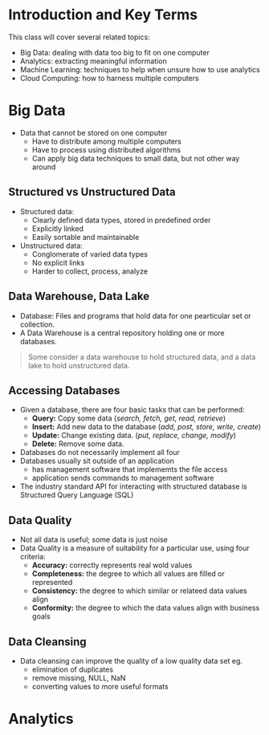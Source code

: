 # Introduction and Key Terms
This class will cover several related topics:
- Big Data: dealing with data too big to fit on one computer
- Analytics: extracting meaningful information
- Machine Learning: techniques to help when unsure how to use analytics
- Cloud Computing: how to harness multiple computers

# Big Data

- Data that cannot be stored on one computer
    - Have to distribute among multiple computers
    - Have to process using distributed algorithms
    - Can apply big data techniques to small data, but not other way around

## Structured vs Unstructured Data
- Structured data:
    - Clearly defined data types, stored in predefined order
    - Explicitly linked
    - Easily sortable and maintainable
- Unstructured data:
    - Conglomerate of varied data types
    - No explicit links
    - Harder to collect, process, analyze

## Data Warehouse, Data Lake
- Database: Files and programs that hold data for one pearticular set or collection.
- A Data Warehouse is a central repository holding one or more databases.
> Some consider a data warehouse to hold structured data, and a data lake to hold unstructured data.

## Accessing Databases
- Given a database, there are four basic tasks that can be performed:
    - **Query:** Copy some data (*search, fetch, get, read, retrieve*)
    - **Insert:** Add new data to the database (*add, post, store, write, create*)
    - **Update:** Change existing data. (*put, replace, change, modify*)
    - **Delete:** Remove some data.
- Databases do not necessarily implement all four
- Databases usually sit outside of an application
    - has management software that implememts the file access
    - application sends commands to management software
- The industry standard API for interacting with structured database is Structured Query Language (SQL)

## Data Quality
- Not all data is useful; some data is just noise
- Data Quality is a measure of suitability for a particular use, using four criteria:
    - **Accuracy:** correctly represents real wold values
    - **Completeness:** the degree to which all values are filled or represented
    - **Consistency:** the degree to which similar or relateed data values align
    - **Conformity:** the degree to which the data values align with business goals

## Data Cleansing
- Data cleansing can improve the quality of a low quality data set eg.
    - elimination of duplicates
    - remove missing, NULL, NaN
    - converting values to more useful formats

# Analytics
